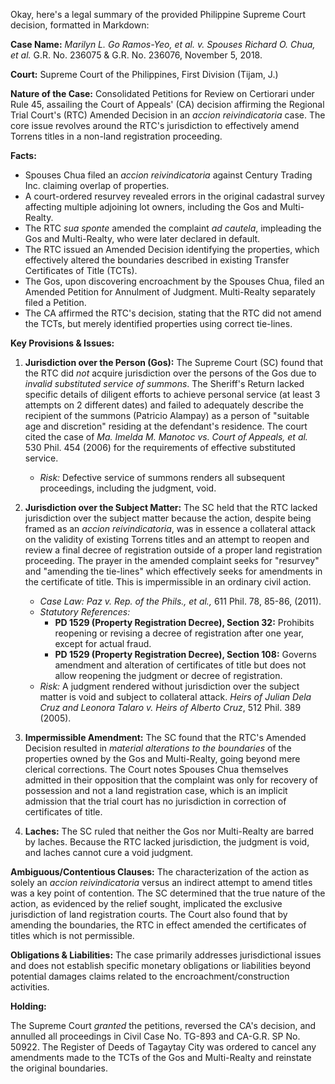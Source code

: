 Okay, here's a legal summary of the provided Philippine Supreme Court decision, formatted in Markdown:

**Case Name:** *Marilyn L. Go Ramos-Yeo, et al. v. Spouses Richard O. Chua, et al.* G.R. No. 236075 & G.R. No. 236076, November 5, 2018.

**Court:** Supreme Court of the Philippines, First Division (Tijam, J.)

**Nature of the Case:** Consolidated Petitions for Review on Certiorari under Rule 45, assailing the Court of Appeals' (CA) decision affirming the Regional Trial Court's (RTC) Amended Decision in an *accion reivindicatoria* case.  The core issue revolves around the RTC's jurisdiction to effectively amend Torrens titles in a non-land registration proceeding.

**Facts:**

*   Spouses Chua filed an *accion reivindicatoria* against Century Trading Inc. claiming overlap of properties.
*   A court-ordered resurvey revealed errors in the original cadastral survey affecting multiple adjoining lot owners, including the Gos and Multi-Realty.
*   The RTC *sua sponte* amended the complaint *ad cautela*, impleading the Gos and Multi-Realty, who were later declared in default.
*   The RTC issued an Amended Decision identifying the properties, which effectively altered the boundaries described in existing Transfer Certificates of Title (TCTs).
*   The Gos, upon discovering encroachment by the Spouses Chua, filed an Amended Petition for Annulment of Judgment. Multi-Realty separately filed a Petition.
*   The CA affirmed the RTC's decision, stating that the RTC did not amend the TCTs, but merely identified properties using correct tie-lines.

**Key Provisions & Issues:**

1.  **Jurisdiction over the Person (Gos):** The Supreme Court (SC) found that the RTC did *not* acquire jurisdiction over the persons of the Gos due to *invalid substituted service of summons*.  The Sheriff's Return lacked specific details of diligent efforts to achieve personal service (at least 3 attempts on 2 different dates) and failed to adequately describe the recipient of the summons (Patricio Alampay) as a person of "suitable age and discretion" residing at the defendant's residence. The court cited the case of *Ma. Imelda M. Manotoc vs. Court of Appeals, et al.* 530 Phil. 454 (2006) for the requirements of effective substituted service.
    *   *Risk:*  Defective service of summons renders all subsequent proceedings, including the judgment, void.

2.  **Jurisdiction over the Subject Matter:** The SC held that the RTC lacked jurisdiction over the subject matter because the action, despite being framed as an *accion reivindicatoria*, was in essence a collateral attack on the validity of existing Torrens titles and an attempt to reopen and review a final decree of registration outside of a proper land registration proceeding.  The prayer in the amended complaint seeks for "resurvey" and "amending the tie-lines" which effectively seeks for amendments in the certificate of title. This is impermissible in an ordinary civil action.
    *   *Case Law:* *Paz v. Rep. of the Phils., et al.,* 611 Phil. 78, 85-86, (2011).
    *   *Statutory References:*
        *   **PD 1529 (Property Registration Decree), Section 32:**  Prohibits reopening or revising a decree of registration after one year, except for actual fraud.
        *   **PD 1529 (Property Registration Decree), Section 108:** Governs amendment and alteration of certificates of title but does not allow reopening the judgment or decree of registration.
    *   *Risk:* A judgment rendered without jurisdiction over the subject matter is void and subject to collateral attack. *Heirs of Julian Dela Cruz and Leonora Talaro v. Heirs of Alberto Cruz*, 512 Phil. 389 (2005).

3.  **Impermissible Amendment:** The SC found that the RTC's Amended Decision resulted in *material alterations to the boundaries* of the properties owned by the Gos and Multi-Realty, going beyond mere clerical corrections.  The Court notes Spouses Chua themselves admitted in their opposition that the complaint was only for recovery of possession and not a land registration case, which is an implicit admission that the trial court has no jurisdiction in correction of certificates of title.

4.  **Laches:** The SC ruled that neither the Gos nor Multi-Realty are barred by laches. Because the RTC lacked jurisdiction, the judgment is void, and laches cannot cure a void judgment.

**Ambiguous/Contentious Clauses:** The characterization of the action as solely an *accion reivindicatoria* versus an indirect attempt to amend titles was a key point of contention. The SC determined that the true nature of the action, as evidenced by the relief sought, implicated the exclusive jurisdiction of land registration courts. The Court also found that by amending the boundaries, the RTC in effect amended the certificates of titles which is not permissible.

**Obligations & Liabilities:** The case primarily addresses jurisdictional issues and does not establish specific monetary obligations or liabilities beyond potential damages claims related to the encroachment/construction activities.

**Holding:**

The Supreme Court *granted* the petitions, reversed the CA's decision, and annulled all proceedings in Civil Case No. TG-893 and CA-G.R. SP No. 50922. The Register of Deeds of Tagaytay City was ordered to cancel any amendments made to the TCTs of the Gos and Multi-Realty and reinstate the original boundaries.
